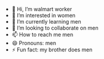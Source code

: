 - 👋 Hi, I’m walmart worker
- 👀 I’m interested in women
- 🌱 I’m currently learning  men
- 💞️ I’m looking to collaborate on men
- 📫 How to reach me men
- 😄 Pronouns: men
- ⚡ Fun fact: my brother does men

<!---
Beta99cell/Beta99cell is a ✨ special ✨ repository because its `README.md` (this file) appears on your GitHub profile.
You can click the Preview link to take a look at your changes.
--->
